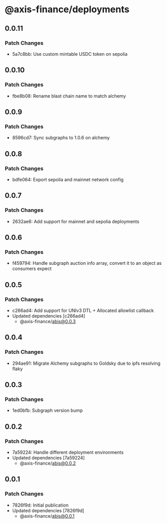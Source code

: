# @axis-finance/deployments

## 0.0.11

### Patch Changes

- 5a7c8bb: Use custom mintable USDC token on sepolia

## 0.0.10

### Patch Changes

- fbe8b08: Rename blast chain name to match alchemy

## 0.0.9

### Patch Changes

- 8596cd7: Sync subgraphs to 1.0.6 on alchemy

## 0.0.8

### Patch Changes

- bdfe064: Export sepolia and mainnet network config

## 0.0.7

### Patch Changes

- 2632ae6: Add support for mainnet and sepolia deployments

## 0.0.6

### Patch Changes

- f459794: Handle subgraph auction info array, convert it to an object as consumers expect

## 0.0.5

### Patch Changes

- c266ad4: Add support for UNIv3 DTL + Allocated allowlist callback
- Updated dependencies [c266ad4]
  - @axis-finance/abis@0.0.3

## 0.0.4

### Patch Changes

- 294ae91: Migrate Alchemy subgraphs to Goldsky due to ipfs resolving flaky

## 0.0.3

### Patch Changes

- 1ed0bfb: Subgraph version bump

## 0.0.2

### Patch Changes

- 7a59224: Handle different deployment environments
- Updated dependencies [7a59224]
  - @axis-finance/abis@0.0.2

## 0.0.1

### Patch Changes

- 7826f9d: Initial publication
- Updated dependencies [7826f9d]
  - @axis-finance/abis@0.0.1
